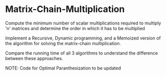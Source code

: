 # Matrix-Chain-Multiplication
Compute the minimum number of scalar multiplications required to multiply 'n' matrices and determine the order in which it has to be multiplied

Implement a Recursive, Dynamic programming, and a Memoized version of the algorithm for solving the matrix-chain multiplication.

Compare the running time of all 3 algorithms to understand the difference between these approaches.

NOTE: Code for Optimal Paranthesization to be updated
